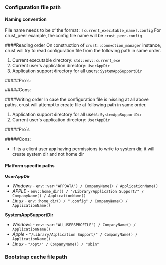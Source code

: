 ### Configuration file path
#### Naming convention
File name needs to be of the format : `[current_executable_name].config`
For crust_peer example, the config file name will be `crust_peer.config`


####Reading order
On construction of `crust::connection_manager` instance, crust will try to read configuration file from the following path in same order.
1. Current executable directory: `std::env::current_exe` 
2. Current user's application directory:  `UserAppDir` 
3. Application support directory for all users: `SystemAppSupportDir ` 

#####Pro`s:

#####Cons:

####Writing order
In case the configuration file is missing at all above paths, crust will attempt to create file at following path in same order.
1. Application support directory for all users: `SystemAppSupportDir `
2. Current user's application directory:  `UserAppDir`

#####Pro`s

#####Cons:

 - If its a client user app having permissions to write to system dir, it will create system dir and not home dir

#### Platform specific paths
**UserAppDir**
 - *Windows* - `env::var("APPDATA") / CompanyName() / ApplicationName()`
 - *APPLE* - `env::home_dir() / "/Library/Application Support/" / CompanyName() / ApplicationName()`
 - *Linux* -  `env::home_dir() / ".config" / CompanyName() / ApplicationName()`

**SystemAppSupportDir**
 - *Windows* - `env::var("ALLUSERSPROFILE") / CompanyName() / ApplicationName()`
 - *Apple* - `"/Library/Application Support/" / CompanyName() / ApplicationName()`
 - *Linux* - `"/opt/" / CompanyName() / "sbin"`

### Bootstrap cache file path

